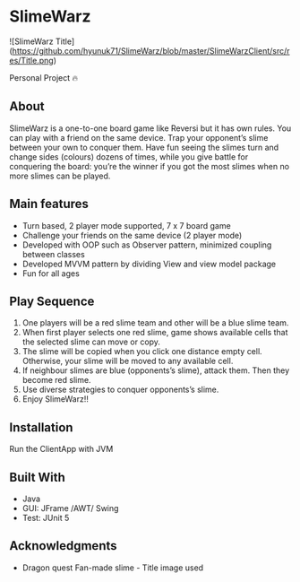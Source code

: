 # SlimeWarz 
![SlimeWarz Title]
(https://github.com/hyunuk71/SlimeWarz/blob/master/SlimeWarzClient/src/res/Title.png)

Personal Project :fire:


## About 

SlimeWarz is a one-to-one board game like Reversi but it has own rules.
You can play with a friend on the same device. 
Trap your opponent’s slime between your own to conquer them. 
Have fun seeing the slimes turn and change sides (colours) dozens of times, 
while you give battle for conquering the board: you’re the winner 
if you got the most slimes when no more slimes can be played. 

## Main features 
* Turn based, 2 player mode supported, 7 x 7 board game 
* Challenge your friends on the same device (2 player mode)
* Developed with OOP such as Observer pattern, minimized coupling between classes
* Developed MVVM pattern by dividing View and view model package
* Fun for all ages

## Play Sequence 
1. One players will be a red slime team and other will be a blue slime team. 
2. When first player selects one red slime, game shows available cells that the selected slime can move or copy.
3. The slime will be copied when you click one distance empty cell. Otherwise, your slime will be moved to any available cell. 
4. If neighbour slimes are blue (opponents’s slime), attack them. Then they become red slime.
5. Use diverse strategies to conquer opponents’s slime.
6. Enjoy SlimeWarz!! 

## Installation 
Run the ClientApp with JVM

## Built With 
* Java 
* GUI: JFrame /AWT/ Swing
* Test: JUnit 5

## Acknowledgments
* Dragon quest Fan-made slime - Title image used